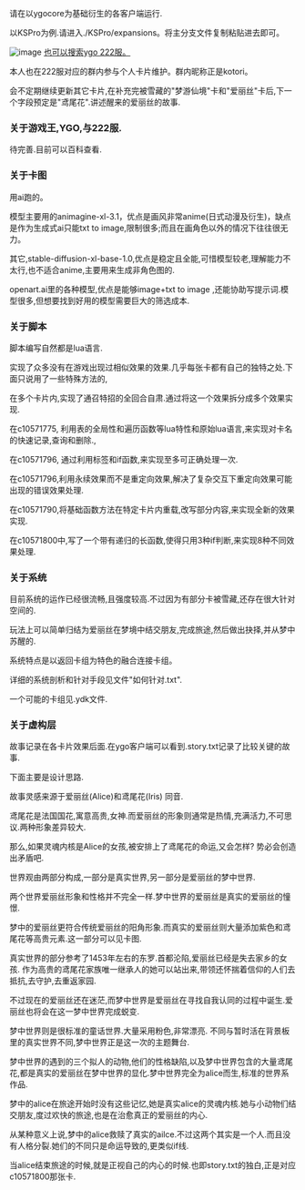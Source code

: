 请在以ygocore为基础衍生的各客户端运行.

以KSPro为例.请进入./KSPro/expansions。将主分支文件复制粘贴进去即可。

![image](https://github.com/user-attachments/assets/9ce43bce-952c-4bd0-894a-512efbb0dfee)
[也可以搜索ygo 222服。](https://srv.koishi.pro/pre.html)

本人也在222服对应的群内参与个人卡片维护。群内昵称正是kotori。

会不定期继续更新其它卡片,在补充完被雪藏的"梦游仙境"卡和"爱丽丝"卡后,下一个字段预定是"鸢尾花".讲述醒来的爱丽丝的故事.

### 关于游戏王,YGO,与222服.
待完善.目前可以百科查看.

### 关于卡图
用ai跑的。

模型主要用的animagine-xl-3.1，优点是画风非常anime(日式动漫及衍生)，缺点是作为生成式ai只能txt to image,限制很多;而且在画角色以外的情况下往往很无力。

其它,stable-diffusion-xl-base-1.0,优点是稳定且全能,可惜模型较老,理解能力不太行,也不适合anime,主要用来生成非角色图的.

openart.ai里的各种模型,优点是能够image+txt to image ,还能协助写提示词.模型很多,但想要找到好用的模型需要巨大的筛选成本.

### 关于脚本 
脚本编写自然都是lua语言.

实现了众多没有在游戏出现过相似效果的效果.几乎每张卡都有自己的独特之处.下面只说用了一些特殊方法的,

在多个卡片内,实现了通召特招的全回合自肃.通过将这一个效果拆分成多个效果实现.

在c10571775, 利用表的全局性和遍历函数等lua特性和原始lua语言,来实现对卡名的快速记录,查询和删除.,

在c10571796, 通过利用标签和if函数,来实现至多可正确处理一次.

在c10571796,利用永续效果而不是重定向效果,解决了复杂交互下重定向效果可能出现的错误效果处理.

在c10571790,将基础函数方法在特定卡片内重载,改写部分内容,来实现全新的效果实现.

在c10571800中,写了一个带有递归的长函数,使得只用3种if判断,来实现8种不同效果处理.



### 关于系统
目前系统的运作已经很流畅,且强度较高.不过因为有部分卡被雪藏,还存在很大针对空间的.

玩法上可以简单归结为爱丽丝在梦境中结交朋友,完成旅途,然后做出抉择,并从梦中苏醒的.

系统特点是以返回卡组为特色的融合连接卡组。

详细的系统剖析和针对手段见文件"如何针对.txt".

一个可能的卡组见.ydk文件.

### 关于虚构层
故事记录在各卡片效果后面.在ygo客户端可以看到.story.txt记录了比较关键的故事.

下面主要是设计思路.

故事灵感来源于爱丽丝(Alice)和鸢尾花(Iris) 同音.

鸢尾花是法国国花,寓意高贵,女神.而爱丽丝的形象则通常是热情,充满活力,不可思议.两种形象差异较大.

那么,如果灵魂内核是Alice的女孩,被安排上了鸢尾花的命运,又会怎样?
势必会创造出矛盾吧.

世界观由两部分构成,一部分是真实世界,另一部分是爱丽丝的梦中世界.

两个世界爱丽丝形象和性格并不完全一样.梦中世界的爱丽丝是真实的爱丽丝的憧憬.

梦中的爱丽丝更符合传统爱丽丝的阳角形象.而真实的爱丽丝则大量添加紫色和鸢尾花等高贵元素.这一部分可以见卡图.

真实世界的部分参考了1453年左右的东罗.首都沦陷,爱丽丝已经是失去家乡的女孩.
作为高贵的鸢尾花家族唯一继承人的她可以站出来,带领还怀揣着信仰的人们去抵抗,去守护,去重返家园.

不过现在的爱丽丝还在迷茫,而梦中世界是爱丽丝在寻找自我认同的过程中诞生.爱丽丝也将会在这一梦中世界完成蜕变.

梦中世界则是很标准的童话世界.大量采用粉色,非常漂亮.
不同与暂时活在背景板里的真实世界不同,梦中世界正是这一次的主题舞台.

梦中世界的遇到的三个拟人的动物,他们的性格缺陷,以及梦中世界包含的大量鸢尾花,都是真实的爱丽丝在梦中世界的显化.梦中世界完全为alice而生,标准的世界系作品.

梦中的alice在旅途开始时没有这些记忆,她是真实alice的灵魂内核.她与小动物们结交朋友,度过欢快的旅途,也是在治愈真正的爱丽丝的内心.

从某种意义上说,梦中的alice救赎了真实的ailce.不过这两个其实是一个人.而且没有人格分裂.她们的不同只是命运导致的,更类似if线.

当alice结束旅途的时候,就是正视自己的内心的时候.也即story.txt的独白,正是对应c10571800那张卡.